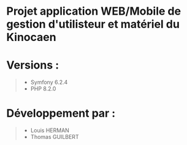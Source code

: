# Projet application WEB/Mobile de gestion d'utilisteur et matériel du Kinocaen

# Versions :

> * Symfony 6.2.4
> * PHP 8.2.0


# Développement par :
> * Louis HERMAN 
> * Thomas GUILBERT

